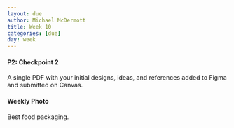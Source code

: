 ```yaml
---
layout: due
author: Michael McDermott
title: Week 10
categories: [due]
day: week
---
```

#### P2: Checkpoint 2
A single PDF with your initial designs, ideas, and references added to Figma and submitted on Canvas.

#### Weekly Photo
Best food packaging.